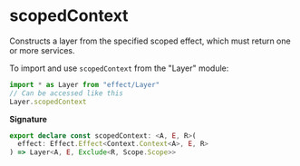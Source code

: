 # scopedContext

Constructs a layer from the specified scoped effect, which must return one
or more services.

To import and use `scopedContext` from the "Layer" module:

```ts
import * as Layer from "effect/Layer"
// Can be accessed like this
Layer.scopedContext
```

**Signature**

```ts
export declare const scopedContext: <A, E, R>(
  effect: Effect.Effect<Context.Context<A>, E, R>
) => Layer<A, E, Exclude<R, Scope.Scope>>
```
